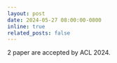 ```yaml
---
layout: post
date: 2024-05-27 08:00:00-0800
inline: true
related_posts: false
---
```


2 paper are accepted by ACL 2024.

